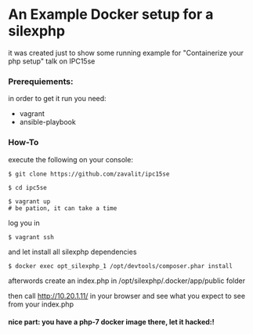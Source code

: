 # An Example Docker setup for a silexphp 
it was created just to show some running example for "Containerize your php setup" talk on IPC15se

### Prerequiements:
in order to get it run you need:
   - vagrant
   - ansible-playbook


### How-To
execute the following on your console:

    $ git clone https://github.com/zavalit/ipc15se 
    
    $ cd ipc5se

    $ vagrant up 
    # be pation, it can take a time


log you in

    $ vagrant ssh

and let install all silexphp dependencies

    $ docker exec opt_silexphp_1 /opt/devtools/composer.phar install


afterwords create an index.php in /opt/silexphp/.docker/app/public folder

then call  http://10.20.1.11/ in your browser and see what you expect to see from your index.php

#### nice part: you have a php-7 docker image there, let it hacked:!  

